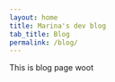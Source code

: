 ```yaml
---
layout: home
title: Marina's dev blog
tab_title: Blog
permalink: /blog/
---
```


This is blog page woot